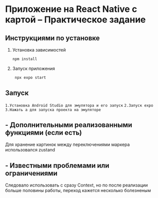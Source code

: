 # Приложение на React Native с картой – Практическое задание

## Инструкциями по установке

1. Установка зависимостей

   ```bash
   npm install
   ```

2. Запуск приложения

   ```bash
    npx expo start
   ```

## Запуск
```1.Установка Android Studio для эмулятора и его запуск```
```2.Запуск expo```
```3.Нажать а для запуска проекта на эмуляторе```

## - Дополнительными реализованными функциями (если есть)
Для хранение картинок между переключениями маркера использовался zustand
##  - Известными проблемами или ограничениями
Следовало использовать с сразу Context, но по после реализации больше половины работы, переход кажется несколько болезненым 
